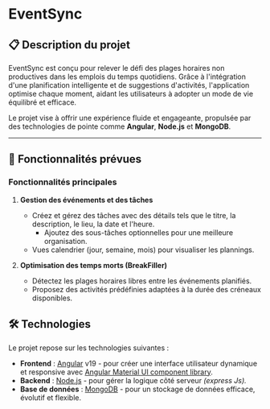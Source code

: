 EventSync
=========

📋 Description du projet
------------------------

EventSync est conçu pour relever le défi des plages horaires non productives dans les emplois du temps quotidiens. Grâce à l'intégration d'une planification intelligente et de suggestions d'activités, l'application optimise chaque moment, aidant les utilisateurs à adopter un mode de vie équilibré et efficace.

Le projet vise à offrir une expérience fluide et engageante, propulsée par des technologies de pointe comme **Angular**, **Node.js** et **MongoDB**.

* * *

🚀 Fonctionnalités prévues
--------------------------

### **Fonctionnalités principales**

1. **Gestion des événements et des tâches**
   
   * Créez et gérez des tâches avec des détails tels que le titre, la description, le lieu, la date et l'heure.
     * Ajoutez des sous-tâches optionnelles pour une meilleure organisation.
   * Vues calendrier (jour, semaine, mois) pour visualiser les plannings.

2. **Optimisation des temps morts (BreakFiller)**
   
   * Détectez les plages horaires libres entre les événements planifiés.
   * Proposez des activités prédéfinies adaptées à la durée des créneaux disponibles.
     
     

🛠️ Technologies
----------------

Le projet repose sur les technologies suivantes :

* **Frontend** : [Angular](https://angular.io/) v19 - pour créer une interface utilisateur dynamique et responsive avec [Angular Material UI component library](https://material.angular.io/).
* **Backend** : [Node.js](https://nodejs.org/) - pour gérer la logique côté serveur *(express Js).*
* **Base de données** : [MongoDB](https://www.mongodb.com/) - pour un stockage de données efficace, évolutif et flexible.
